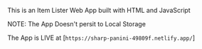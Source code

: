 This is an Item Lister Web App built with HTML and JavaScript

NOTE: The App Doesn't persit to Local Storage

The App is LIVE at [`https://sharp-panini-49809f.netlify.app/`]
